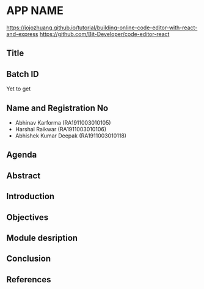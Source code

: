 # APP NAME

https://jojozhuang.github.io/tutorial/building-online-code-editor-with-react-and-express
https://github.com/Bit-Developer/code-editor-react

## Title

## Batch ID

Yet to get

## Name and Registration No

- Abhinav Karforma (RA1911003010105)
- Harshal Raikwar (RA1911003010106)
- Abhishek Kumar Deepak (RA1911003010118)

## Agenda

## Abstract

## Introduction

## Objectives

## Module desription

## Conclusion

## References
